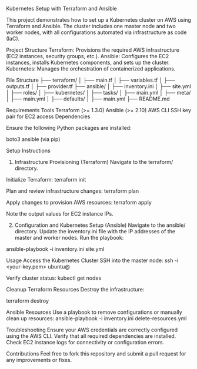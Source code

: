Kubernetes Setup with Terraform and Ansible

This project demonstrates how to set up a Kubernetes cluster on AWS using Terraform and Ansible. The cluster includes one master node and two worker nodes, with all configurations automated via infrastructure as code (IaC).

Project Structure
Terraform: Provisions the required AWS infrastructure (EC2 instances, security groups, etc.).
Ansible: Configures the EC2 instances, installs Kubernetes components, and sets up the cluster.
Kubernetes: Manages the orchestration of containerized applications.


File Structure
├── terraform/
│   ├── main.tf
│   ├── variables.tf
│   ├── outputs.tf
│   ├── provider.tf
├── ansible/
│   ├── inventory.ini
│   ├── site.yml
│   ├── roles/
│       ├── kubernetes/
│           ├── tasks/
│               ├── main.yml
│           ├── meta/
│               ├── main.yml
│           ├── defaults/
│               ├── main.yml
├── README.md


Requirements
Tools
Terraform (>= 1.3.0)
Ansible (>= 2.10)
AWS CLI
SSH key pair for EC2 access
Dependencies


Ensure the following Python packages are installed:

boto3
ansible (via pip)


Setup Instructions
1. Infrastructure Provisioning (Terraform)
Navigate to the terraform/ directory.


Initialize Terraform:
terraform init

Plan and review infrastructure changes:
terraform plan

Apply changes to provision AWS resources:
terraform apply

Note the output values for EC2 instance IPs.

2. Configuration and Kubernetes Setup (Ansible)
Navigate to the ansible/ directory.
Update the inventory.ini file with the IP addresses of the master and worker nodes.
Run the playbook:

ansible-playbook -i inventory.ini site.yml

Usage
Access the Kubernetes Cluster
SSH into the master node:
ssh -i <your-key.pem> ubuntu@<master-node-ip>

Verify cluster status:
kubectl get nodes

Cleanup
Terraform Resources
Destroy the infrastructure:

terraform destroy

Ansible Resources
Use a playbook to remove configurations or manually clean up resources:
ansible-playbook -i inventory.ini delete-resources.yml

Troubleshooting
Ensure your AWS credentials are correctly configured using the AWS CLI.
Verify that all required dependencies are installed.
Check EC2 instance logs for connectivity or configuration errors.


Contributions
Feel free to fork this repository and submit a pull request for any improvements or fixes.


